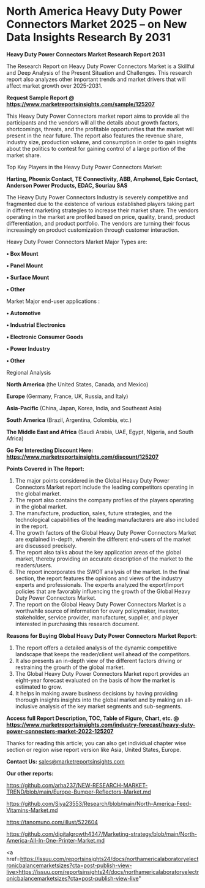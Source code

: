 # North America Heavy Duty Power Connectors Market 2025 – on New Data Insights Research By 2031

<strong>Heavy Duty Power Connectors Market Research Report 2031</strong>

The Research Report on Heavy Duty Power Connectors Market is a Skillful and Deep Analysis of the Present Situation and Challenges. This research report also analyzes other important trends and market drivers that will affect market growth over 2025-2031.

<strong>Request Sample Report @ <a href=https://www.marketreportsinsights.com/sample/125207>https://www.marketreportsinsights.com/sample/125207</a></strong>

This Heavy Duty Power Connectors market report aims to provide all the participants and the vendors will all the details about growth factors, shortcomings, threats, and the profitable opportunities that the market will present in the near future. The report also features the revenue share, industry size, production volume, and consumption in order to gain insights about the politics to contest for gaining control of a large portion of the market share.

Top Key Players in the Heavy Duty Power Connectors Market:

<strong>Harting, Phoenix Contact, TE Connectivity, ABB, Amphenol, Epic Contact, Anderson Power Products, EDAC, Souriau SAS</strong>

The Heavy Duty Power Connectors Industry is severely competitive and fragmented due to the existence of various established players taking part in different marketing strategies to increase their market share. The vendors operating in the market are profiled based on price, quality, brand, product differentiation, and product portfolio. The vendors are turning their focus increasingly on product customization through customer interaction.

Heavy Duty Power Connectors Market Major Types are:

<strong>• Box Mount

• Panel Mount

• Surface Mount

• Other</strong>

Market Major end-user applications :

<strong>• Automotive

• Industrial Electronics

• Electronic Consumer Goods

• Power Industry

• Other</strong>

Regional Analysis

</u><strong><b>North America</b></strong> (the United States, Canada, and Mexico)

<strong><b>Europe </b></strong>(Germany, France, UK, Russia, and Italy)

<strong><b>Asia-Pacific</b></strong> (China, Japan, Korea, India, and Southeast Asia)

<strong><b>South America</b></strong> (Brazil, Argentina, Colombia, etc.)

<strong><b>The Middle East and Africa</b></strong> (Saudi Arabia, UAE, Egypt, Nigeria, and South Africa)

<strong>Go For Interesting Discount Here: <a href=https://www.marketreportsinsights.com/discount/125207>https://www.marketreportsinsights.com/discount/125207</a></strong>

<strong>Points Covered in The Report:</strong>
<ol>
  <li>The major points considered in the Global Heavy Duty Power Connectors Market report include the leading competitors operating in the global market.</li>
  <li>The report also contains the company profiles of the players operating in the global market.</li>
  <li>The manufacture, production, sales, future strategies, and the technological capabilities of the leading manufacturers are also included in the report.</li>
  <li>The growth factors of the Global Heavy Duty Power Connectors Market are explained in-depth, wherein the different end-users of the market are discussed precisely.</li>
  <li>The report also talks about the key application areas of the global market, thereby providing an accurate description of the market to the readers/users.</li>
  <li>The report incorporates the SWOT analysis of the market. In the final section, the report features the opinions and views of the industry experts and professionals. The experts analyzed the export/import policies that are favorably influencing the growth of the Global Heavy Duty Power Connectors Market.</li>
  <li>The report on the Global Heavy Duty Power Connectors Market is a worthwhile source of information for every policymaker, investor, stakeholder, service provider, manufacturer, supplier, and player interested in purchasing this research document.</li>
</ol>
<strong>Reasons for Buying Global Heavy Duty Power Connectors Market Report:</strong>

<ol>
  <li>The report offers a detailed analysis of the dynamic competitive landscape that keeps the reader/client well ahead of the competitors.</li>
  <li>It also presents an in-depth view of the different factors driving or restraining the growth of the global market.</li>
  <li>The Global Heavy Duty Power Connectors Market report provides an eight-year forecast evaluated on the basis of how the market is estimated to grow.</li>
  <li>It helps in making aware business decisions by having providing thorough insights insights into the global market and by making an all-inclusive analysis of the key market segments and sub-segments.</li>
</ol>
<strong>Access full Report Description, TOC, Table of Figure, Chart, etc. @ <a href=https://www.marketreportsinsights.com/industry-forecast/heavy-duty-power-connectors-market-2022-125207>https://www.marketreportsinsights.com/industry-forecast/heavy-duty-power-connectors-market-2022-125207</a></strong>


Thanks for reading this article; you can also get individual chapter wise section or region wise report version like Asia, United States, Europe.

<strong>Contact Us:</strong>
sales@marketreportsinsights.com

<strong>Our other reports:</strong>

<a href=https://github.com/arha237/NEW-RESEARCH-MARKET-TREND/blob/main/Europe-Bumper-Reflectors-Market.md>https://github.com/arha237/NEW-RESEARCH-MARKET-TREND/blob/main/Europe-Bumper-Reflectors-Market.md</a>

<a href=https://github.com/Siya23553/Research/blob/main/North-America-Feed-Vitamins-Market.md>https://github.com/Siya23553/Research/blob/main/North-America-Feed-Vitamins-Market.md</a>

<a href=https://tanomuno.com/illust/522604>https://tanomuno.com/illust/522604</a>

<a href=https://github.com/digitalgrowth4347/Marketing-strategy/blob/main/North-America-All-In-One-Printer-Market.md>https://github.com/digitalgrowth4347/Marketing-strategy/blob/main/North-America-All-In-One-Printer-Market.md</a>

<a href=https://issuu.com/reportsinsights24/docs/northamericalaboratoryelectronicbalancemarketsizes?cta=post-publish-view-live>https://issuu.com/reportsinsights24/docs/northamericalaboratoryelectronicbalancemarketsizes?cta=post-publish-view-live</a>"
